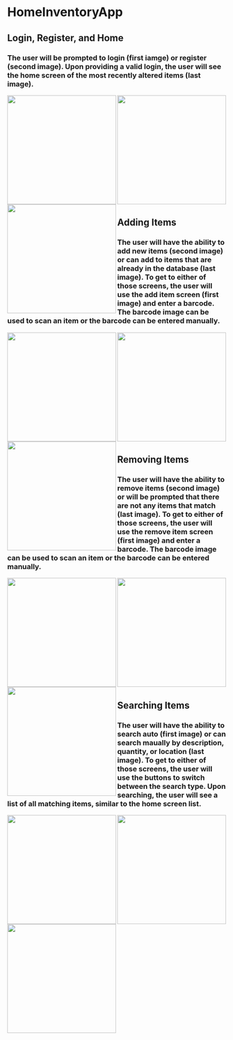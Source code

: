 # HomeInventoryApp
## Login, Register, and Home
### The user will be prompted to login (first iamge) or register (second image). Upon providing a valid login, the user will see the home screen of the most recently altered items (last image).  
<img src="https://user-images.githubusercontent.com/62194724/116594141-e6565600-a8ef-11eb-9c5c-74f1ac4d97f6.png" width=250 align=left>
<img src="https://user-images.githubusercontent.com/62194724/116594158-e7878300-a8ef-11eb-8964-c4d37e812499.png" width=250 align=left>
<img src="https://user-images.githubusercontent.com/62194724/116594159-e7878300-a8ef-11eb-937a-a5a521ef6cf2.png" width=250 align=center>  

## Adding Items
### The user will have the ability to add new items (second image) or can add to items that are already in the database (last image). To get to either of those screens, the user will use the add item screen (first image) and enter a barcode. The barcode image can be used to scan an item or the barcode can be entered manually.  
<img src="https://user-images.githubusercontent.com/62194724/116594144-e6565600-a8ef-11eb-9f02-2995f6ba6af8.png" width=250 align=left>
<img src="https://user-images.githubusercontent.com/62194724/116594154-e6eeec80-a8ef-11eb-8382-fc1d774ac192.png" width=250 align=left>
<img src="https://user-images.githubusercontent.com/62194724/116594160-e7878300-a8ef-11eb-9455-000e5883e0e1.png" width=250 align=center>  

## Removing Items
### The user will have the ability to remove items (second image) or will be prompted that there are not any items that match (last image). To get to either of those screens, the user will use the remove item screen (first image) and enter a barcode. The barcode image can be used to scan an item or the barcode can be entered manually.  
<img src="https://user-images.githubusercontent.com/62194724/116594146-e6565600-a8ef-11eb-97cb-6ce2f971a30f.png" width=250 align=left>
<img src="https://user-images.githubusercontent.com/62194724/116594155-e6eeec80-a8ef-11eb-955d-7ad5020a070d.png" width=250 align=left>
<img src="https://user-images.githubusercontent.com/62194724/116594162-e7878300-a8ef-11eb-8d3e-dc17c4a11e9d.png" width=250 align=center>  

## Searching Items
### The user will have the ability to search auto (first image) or can search maually by description, quantity, or location (last image). To get to either of those screens, the user will use the buttons to switch between the search type. Upon searching, the user will see a list of all matching items, similar to the home screen list.  
<img src="https://user-images.githubusercontent.com/62194724/116594148-e6565600-a8ef-11eb-9e5d-c9a3bc3498f9.png" width=250 align=left>
<img src="https://user-images.githubusercontent.com/62194724/116594151-e6565600-a8ef-11eb-938b-168333725da0.png" width=250 align=left>
<img src="https://user-images.githubusercontent.com/62194724/116594156-e6eeec80-a8ef-11eb-9bc6-eb4e73f8cc8b.png" width=250 align=center>  
